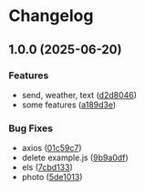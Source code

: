 # Changelog

## 1.0.0 (2025-06-20)


### Features

* send, weather, text ([d2d8046](https://github.com/hanhan258/karin-plugin-levi/commit/d2d804610a1b2751b262354dcaa8c12cd406eff5))
* some features ([a189d3e](https://github.com/hanhan258/karin-plugin-levi/commit/a189d3e5535c228f75ed03eca634c2db6aaec809))


### Bug Fixes

* axios ([01c59c7](https://github.com/hanhan258/karin-plugin-levi/commit/01c59c7d6064576948e67cd776494d0b6da0c642))
* delete example.js ([9b9a0df](https://github.com/hanhan258/karin-plugin-levi/commit/9b9a0df604c5374ee524d22be103555a06fcfd36))
* els ([7cbd133](https://github.com/hanhan258/karin-plugin-levi/commit/7cbd133abcd0c951f66a38d6293a5ae03009b80f))
* photo ([5de1013](https://github.com/hanhan258/karin-plugin-levi/commit/5de1013bcefca3d9a9ea3c0681adb6a9ad938e60))
